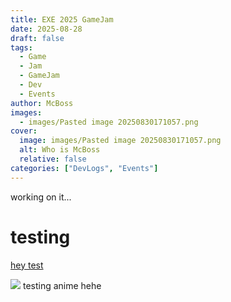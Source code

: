 ```yaml
---
title: EXE 2025 GameJam
date: 2025-08-28
draft: false
tags:
  - Game
  - Jam
  - GameJam
  - Dev
  - Events
author: McBoss
images:
  - images/Pasted image 20250830171057.png
cover:
  image: images/Pasted image 20250830171057.png
  alt: Who is McBoss
  relative: false
categories: ["DevLogs", "Events"]
---
```

working on it...

# testing 
[hey test](https://www.youtube.com/watch?v=-05mOdHmQVc)

![](/images/Pasted%20image%2020250831202724.png)
testing anime hehe

